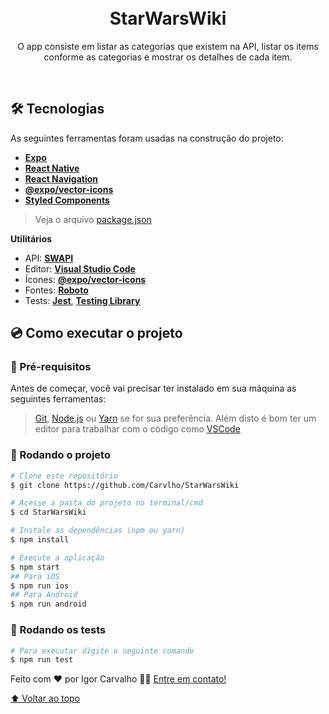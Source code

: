 <h1 align="center" id="project_name">
  <br />
  StarWarsWiki
  <br />
</h1>

<p align="center">
O app consiste em listar as categorias que existem na API, listar os items conforme as categorias e mostrar os detalhes de cada item.
</p>

<br />
<h2 id="technologies">🛠 Tecnologias</h2>

As seguintes ferramentas foram usadas na construção do projeto:

- **[Expo](https://expo.dev)**
- **[React Native](https://reactnative.dev)**
- **[React Navigation](https://reactnavigation.org)**
- **[@expo/vector-icons](https://docs.expo.dev/guides/icons/)**
- **[Styled Components](https://styled-components.com)**

> Veja o arquivo [package.json](https://github.com/Carvlho/StarWarsWiki/blob/main/package.json)

**Utilitários**

- API: **[SWAPI](https://swapi.dev)**
- Editor: **[Visual Studio Code](https://code.visualstudio.com/)**
- Ícones: **[@expo/vector-icons](https://docs.expo.dev/guides/icons)**
- Fontes: **[Roboto](https://www.npmjs.com/package/@expo-google-fonts/roboto)**
- Tests: **[Jest](https://jestjs.io/pt-BR/docs/getting-started)**, **[Testing Library](https://testing-library.com/docs/react-native-testing-library/intro/)**

<!-- Prerequisites -->
<h2 id="prerequisites">💿 Como executar o projeto</h2>

### 🧰 Pré-requisitos

Antes de começar, você vai precisar ter instalado em sua máquina as seguintes ferramentas:

> [Git](https://git-scm.com), [Node.js](https://nodejs.org/en/) ou [Yarn](https://yarnpkg.com/) se for sua preferência.
> Além disto é bom ter um editor para trabalhar com o código como [VSCode](https://code.visualstudio.com/)

### 🧭 Rodando o projeto

```bash
# Clone este repositório
$ git clone https://github.com/Carvlho/StarWarsWiki

# Acesse a pasta do projeto no terminal/cmd
$ cd StarWarsWiki

# Instale as dependências (npm ou yarn)
$ npm install

# Execute a aplicação
$ npm start
## Para iOS
$ npm run ios
## Para Android
$ npm run android
```

### 🎲 Rodando os tests

```bash
# Para executar digite o seguinte comando
$ npm run test
```

Feito com ❤️ por Igor Carvalho 👋🏽 [Entre em contato!](https://www.linkedin.com/in/carvlho/)

[⬆ Voltar ao topo](#project_name)<br />
